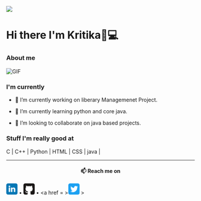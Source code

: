 ![](https://komarev.com/ghpvc/?username=Kritika10oct&color=47ccb3)

# Hi there I'm Kritika👋💻
### About me


<img align="center" alt="GIF" src="https://cdn.dribbble.com/users/331265/screenshots/2563218/digitalnomad.gif" width="900" height="400"/>

### I'm currently

- 🔭 I’m currently working on liberary Managemenet Project.
 
- 🌱 I’m currently learning python and core java.

- 👯 I’m looking to collaborate on java based projects.

### Stuff I'm really good at 

C | C++ | Python | HTML | CSS | java |

---

<h4 align='center'>📫 Reach me on</h4>

<p align='center'>

<a href = https://www.linkedin.com/in/kritika-kumari-6601761b0><img src=https://raw.githubusercontent.com/edent/SuperTinyIcons/master/images/svg/linkedin.svg height='30' weight='30'></a> • <a href = https://github.com/Kritika10oct><img src=https://raw.githubusercontent.com/edent/SuperTinyIcons/master/images/svg/github.svg height='30' weight='30'></a> • <a href = ><img src=https://raw.githubusercontent.com/edent/SuperTinyIcons/master/images/svg/twitter.svg height='30' weight='30'></a> > </a></p>


